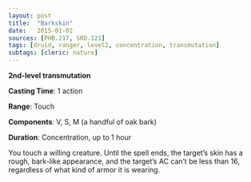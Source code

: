 ```yaml
---
layout: post
title:  "Barkskin"
date:   2015-01-02
sources: [PHB.217, SRD.121]
tags: [druid, ranger, level2, concentration, transmutation]
subtags: [cleric: nature]
---
```


**2nd-level transmutation**

**Casting Time**: 1 action

**Range**: Touch

**Components**: V, S, M (a handful of oak bark)

**Duration**: Concentration, up to 1 hour

You touch a willing creature. Until the spell ends, the target’s skin has a rough, bark-like appearance, and the target’s AC can’t be less than 16, regardless of what kind of armor it is wearing.
